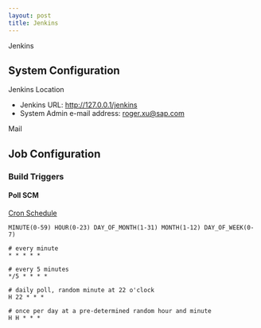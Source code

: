 ```yaml
---
layout: post
title: Jenkins
---
```


Jenkins

## System Configuration

Jenkins Location

* Jenkins URL: http://127.0.0.1/jenkins
* System Admin e-mail address: roger.xu@sap.com

Mail


## Job Configuration

### Build Triggers

#### Poll SCM

[Cron Schedule](https://en.wikipedia.org/wiki/Cron)

    MINUTE(0-59) HOUR(0-23) DAY_OF_MONTH(1-31) MONTH(1-12) DAY_OF_WEEK(0-7)

    # every minute
    * * * * *

    # every 5 minutes
    */5 * * * *

    # daily poll, random minute at 22 o'clock
    H 22 * * *

    # once per day at a pre-determined random hour and minute
    H H * * *



